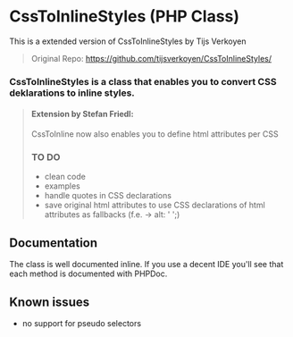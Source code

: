 # CssToInlineStyles (PHP Class)

This is a extended version of CssToInlineStyles by Tijs Verkoyen
> Original Repo: https://github.com/tijsverkoyen/CssToInlineStyles/

### CssToInlineStyles is a class that enables you to convert CSS deklarations to inline styles.

> #### Extension by Stefan Friedl:
> CssToInline now also enables you to define html attributes per CSS
> ### TO DO
> * clean code
> * examples
> * handle quotes in CSS declarations
> * save original html attributes to use CSS declarations of html attributes as fallbacks (f.e. -> alt: ' ';)

## Documentation

The class is well documented inline.
If you use a decent IDE you'll see that each method is documented with PHPDoc.

## Known issues

* no support for pseudo selectors